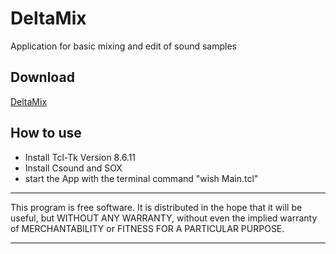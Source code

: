 # **DeltaMix**

Application for basic mixing and edit of sound samples 


## Download
[DeltaMix](https://github.com/Suppan/DeltaMix/releases/)

## How to use

- Install Tcl-Tk Version 8.6.11
- Install Csound and SOX
- start the App with the terminal command "wish Main.tcl"


*************
This program is free software. It is distributed in the hope that it will be useful, but WITHOUT ANY WARRANTY, without even the implied warranty of MERCHANTABILITY or FITNESS FOR A PARTICULAR PURPOSE. 
*************
